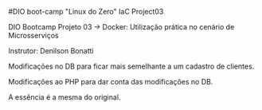 #DIO boot-camp "Linux do Zero" IaC Project03

DIO Bootcamp Projeto 03 -> Docker: Utilização prática no cenário de Microsserviços

Instrutor: Denilson Bonatti

Modificações no DB para ficar mais semelhante a um cadastro de clientes.

Modificações ao PHP para dar conta das modificações no DB.

A essência é a mesma do original.
